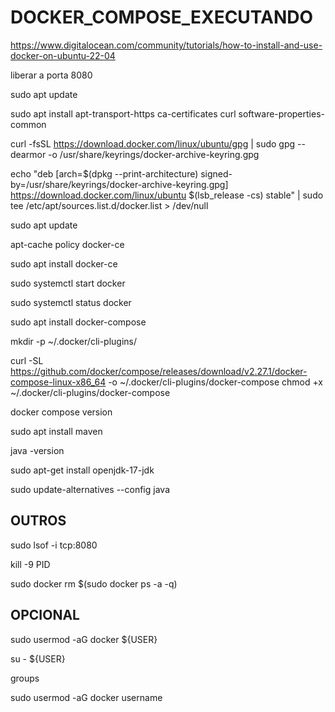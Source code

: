 # DOCKER_COMPOSE_EXECUTANDO

https://www.digitalocean.com/community/tutorials/how-to-install-and-use-docker-on-ubuntu-22-04

liberar a porta 8080

sudo apt update

sudo apt install apt-transport-https ca-certificates curl software-properties-common

curl -fsSL https://download.docker.com/linux/ubuntu/gpg | sudo gpg --dearmor -o /usr/share/keyrings/docker-archive-keyring.gpg

echo "deb [arch=$(dpkg --print-architecture) signed-by=/usr/share/keyrings/docker-archive-keyring.gpg] https://download.docker.com/linux/ubuntu $(lsb_release -cs) stable" | sudo tee /etc/apt/sources.list.d/docker.list > /dev/null

sudo apt update

apt-cache policy docker-ce

sudo apt install docker-ce

sudo systemctl start docker

sudo systemctl status docker

sudo apt  install docker-compose 

mkdir -p ~/.docker/cli-plugins/

curl -SL https://github.com/docker/compose/releases/download/v2.27.1/docker-compose-linux-x86_64 -o ~/.docker/cli-plugins/docker-compose
   chmod +x ~/.docker/cli-plugins/docker-compose

docker compose version

sudo apt install maven

java -version

sudo apt-get install openjdk-17-jdk 

sudo update-alternatives --config java

## OUTROS

sudo lsof -i tcp:8080

kill -9 PID 

sudo docker rm $(sudo docker ps -a -q)

## OPCIONAL

sudo usermod -aG docker ${USER}

su - ${USER}

groups

sudo usermod -aG docker username



